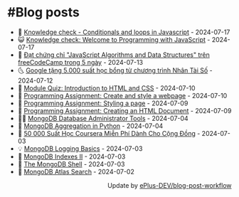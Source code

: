 # #Blog posts
<!-- BLOG-POST-LIST:START -->
- 🧰 [Knowledge check - Conditionals and loops in Javascript](https://eplus.dev/knowledge-check-conditionals-and-loops-in-javascript) - 2024-07-17
- 😺 [Knowledge check: Welcome to Programming with JavaScript](https://eplus.dev/knowledge-check-welcome-to-programming-with-javascript) - 2024-07-17
- 🗽 [Đạt chứng chỉ &quot;JavaScript Algorithms and Data Structures&quot; trên freeCodeCamp trong 5 ngày](https://eplus.dev/dat-chung-chi-javascript-algorithms-and-data-structures-tren-freecodecamp-trong-5-ngay) - 2024-07-13
- 🌜 [Google tặng 5.000 suất học bổng từ chương trình Nhân Tài Số](https://eplus.dev/google-tang-5000-suat-hoc-bong-tu-chuong-trinh-nhan-tai-so) - 2024-07-12
- 📝 [Module Quiz: Introduction to HTML and CSS](https://eplus.dev/module-quiz-introduction-to-html-and-css) - 2024-07-10
- 🚀 [Programming Assignment: Create and style a webpage](https://eplus.dev/programming-assignment-create-and-style-a-webpage) - 2024-07-10
- 💼 [Programming Assignment: Styling a page](https://eplus.dev/programming-assignment-styling-a-page) - 2024-07-09
- 🦣 [Programming Assignment: Creating an HTML Document](https://eplus.dev/programming-assignment-creating-an-html-document) - 2024-07-09
- 👨‍🏫 [MongoDB Database Administrator Tools](https://eplus.dev/mongodb-database-administrator-tools) - 2024-07-04
- 🔭 [MongoDB Aggregation in Python](https://eplus.dev/mongodb-aggregation-in-python) - 2024-07-04
- 🤡 [50 000 Suất Học Coursera Miễn Phí Dành Cho Cộng Đồng](https://eplus.dev/50-000-suat-hoc-coursera-mien-phi-danh-cho-cong-dong) - 2024-07-03
- 💡 [MongoDB Logging Basics](https://eplus.dev/mongodb-logging-basics) - 2024-07-03
- 🦣 [MongoDB Indexes II](https://eplus.dev/mongodb-indexes-ii) - 2024-07-03
- 💪 [The MongoDB Shell](https://eplus.dev/the-mongodb-shell) - 2024-07-03
- 🤡 [MongoDB Atlas Search](https://eplus.dev/mongodb-atlas-search) - 2024-07-02<!-- BLOG-POST-LIST:END -->
<div align="right">
  Update by <a target="_blank"
    href="https://github.com/ePlus-DEV/blog-post-workflow">ePlus-DEV/blog-post-workflow</a>
</div>
